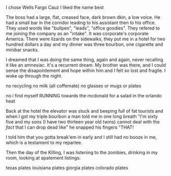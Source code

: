 I chose Wells Fargo
Cauz I liked the name best

The boss had a large, flat, creased face, dark brown dkin, a low voice. He had a
small bar in the corridor leading to his assistant then to his office. They used
words like "bullpen", "leads", "office goodies". They refered to me joining the
company as an "intake". It was corporate's corporate America. There were lizards
on the sidewalks, they put me in a hotel for two hundred dollars a day and my
dinner was three bourbon, one cigarette and minibar snacks.

I dreamed that I was doing the same thing, again and again, never recalling it
like an amnesiac. It's a recurrent dream. My brother was there, and I could
sense the disapointement and hope within him and I felt so lost and fragile. I
woke up through the night.

no recycling
no milk (all coffemate)
no glasses or mugs or plates

no i find myself RUNNING towards the mcdonald for a salad in the orlando heat

Back at the hotel the elevator was stuck and beeping full of fat tourists and
when I got my triple bourbon a man told me in one long breath "I'm sixty five
and my sons (I have two thirteen year old twins) cannot deal with the _fact_
that I can drop dead like" he snapped his fingers "THAT!

I told him that you gotta break'em in early and I still had no booze in me,
which is a testament to my repartee.

Then the day of the Killing, I was listening to the zombies, drinking in my
room, looking at apatement listings.

texas plates
louisiana plates
giorgia plates
colorado plates
